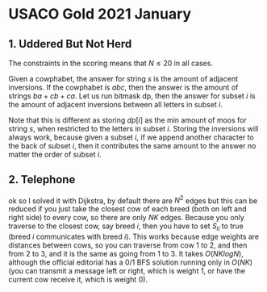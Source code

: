 # USACO Gold 2021 January

## 1. Uddered But Not Herd

The constraints in the scoring means that $N \le 20$ in all cases.

Given a cowphabet, the answer for string $s$ is the amount of adjacent inversions.
If the cowphabet is $abc$, then the answer is the amount of strings $ba+cb+ca$.
Let us run bitmask dp, then the answer for subset $i$ is the amount of adjacent inversions between all letters in subset $i$.

Note that this is different as storing $dp[i]$ as the min amount of moos for string $s$, when restricted to the letters in subset $i$.
Storing the inversions will always work, because given a subset $i$, if we append another character to the back of subset $i$, then it contributes the same amount to the answer no matter the order of subset $i$.

## 2. Telephone

ok so I solved it with Dijkstra, by default there are $N^2$ edges but this can be reduced if you just take the closest cow of each breed (both on left and right side) to every cow, so there are only $NK$ edges. Because you only traverse to the closest cow, say breed $i$, then you have to set $S_{ii}$ to true (breed $i$ communicates with breed $i$). This works because edge weights are distances between cows, so you can traverse from cow $1$ to $2$, and then from $2$ to $3$, and it is the same as going from $1$ to $3$. It takes $O(NKlogN)$, although the official editorial has a $0/1$ BFS solution running only in $O(NK)$ (you can transmit a message left or right, which is weight $1$, or have the current cow receive it, which is weight $0$).